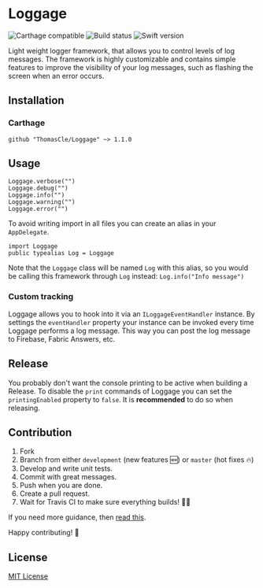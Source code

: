 # Loggage
![Carthage compatible](https://img.shields.io/badge/Carthage-compatible-4BC51D.svg?style=flat)
![Build status](https://travis-ci.org/ThomasCle/Loggage.svg?branch=master)
![Swift version](https://img.shields.io/badge/Swift-4.0-F16D39.svg?style=flat)

Light weight logger framework, that allows you to control levels of log messages. The framework is highly customizable and contains simple features to improve the visibility of your log messages, such as flashing the screen when an error occurs.

## Installation
### Carthage
`github "ThomasCle/Loggage" ~> 1.1.0`

## Usage
```
Loggage.verbose("")
Loggage.debug("")
Loggage.info("")
Loggage.warning("")
Loggage.error("")
```

To avoid writing import in all files you can create an alias in your `AppDelegate`.

```
import Loggage
public typealias Log = Loggage
```

Note that the `Loggage` class will be named `Log` with this alias, so you would be calling this framework through `Log` instead: `Log.info("Info message")`

### Custom tracking
Loggage allows you to hook into it via an `ILoggageEventHandler` instance. By settings the `eventHandler` property your instance can be invoked every time Loggage performs a log message. This way you can post the log message to Firebase, Fabric Answers, etc.

## Release

You probably don't want the console printing to be active when building a Release. To disable the `print` commands of Loggage you can set the `printingEnabled` property to `false`. It is **recommended** to do so when releasing.

## Contribution
1. Fork
2. Branch from either `development` (new features 🆕) or `master` (hot fixes 🔥)
3. Develop and write unit tests.
4. Commit with great messages.
5. Push when you are done.
6. Create a pull request.
7. Wait for Travis CI to make sure everything builds! 👷🏻

If you need more guidance, then [read this](https://akrabat.com/the-beginners-guide-to-contributing-to-a-github-project/).

Happy contributing! 🎉

## License
[MIT License](https://github.com/ThomasCle/Loggage/blob/master/LICENSE)

